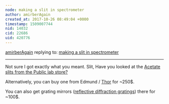 ```yaml
---
node: making a slit in spectrometer
author: amirberAgain
created_at: 2017-10-26 08:49:04 +0000
timestamp: 1509007744
nid: 14032
cid: 22686
uid: 420776
---
```




[amirberAgain](../profile/amirberAgain) replying to: [making a slit in spectrometer](../notes/vafa/03-17-2017/slite-in-spectro)

----
Not sure I got exactly what you meant.
Slit, Have you looked at the [Acetate slits from the Public lab store? ](https://publiclab.myshopify.com/collections/spectrometry/products/acetate-slit-bundle?variant=984554492)

Alternatively, you can buy one from Edmund / [Thor](https://www.thorlabs.com/newgrouppage9.cfm?objectgroup_id=1465) for ~250$.

You can also get grating mirrors ([reflective diffraction gratings](https://www.thorlabs.com/newgrouppage9.cfm?objectgroup_id=8626)) there for ~100$.